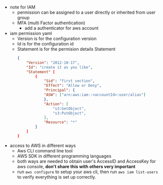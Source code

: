 * note for IAM
  * permission can be assigned to a user directly or inherited from user group
  * MFA (multi Factor authentication)
    * add a authenticator for aws account
* iam permission yaml
  * Version is for the configuration version
  * Id is for the configuration id
  * Statement is for the permision details Statement
    ```json
    {
        "Version": "2012-10-17",
        "Id": "create it as you like",
        "Statement" [
            {
                "Sid": "first section",
                "Effect": "Allow or Deny",
                "Principal": {
                "ASW": ["arn:aws:iam::<accountId>:user/alias"]
                },
                "Action": [
                    "s3:GetObject",
                    "s3:PutObject",
                ],
                "Resource": "*"
            }
        ]
    }
    ```
* access to AWS in different ways
  * Aws CLI command line tool
  * AWS SDK in different programming languages
  * both ways are needed to obtain user's AccessID and AccessKey for aws console, **don't share this with others very important**
  * run ```aws configure``` to setup your aws cli, then run ```aws iam list-users``` to verify everything is set up correctly.